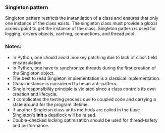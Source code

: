 ### Singleton pattern
Singleton pattern restricts the instantiation of a class and ensures
that only one instance of the class exists. The singleton class must provide
a global access point to get the instance of the class. Singleton pattern is
used for logging, drivers objects, caching, connections, and thread pool.

### Notes:
* In Python, one should avoid monkey patching due to lack of class field encapsulation.
* In Python, one have to synchronize threads during the first creation of the Singleton object.
* The best to read Singleton implementation is a classical implementation.
* Global instance is considered to be an anti-pattern.
* Single responsibility principle is violated since a class controls its own creation and lifecycle.
* It complicates the testing process due to coupled code and carrying a state around for the program lifetime.
* If another Singleton class or its methods are called in the base Singleton's __init__ a deadlock will be raised.
* Double-checked locking optimization should be used for thread-safety and performance.